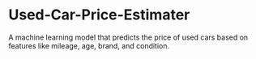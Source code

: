 # Used-Car-Price-Estimater
A machine learning model that predicts the price of used cars based on features like mileage, age, brand, and condition.
